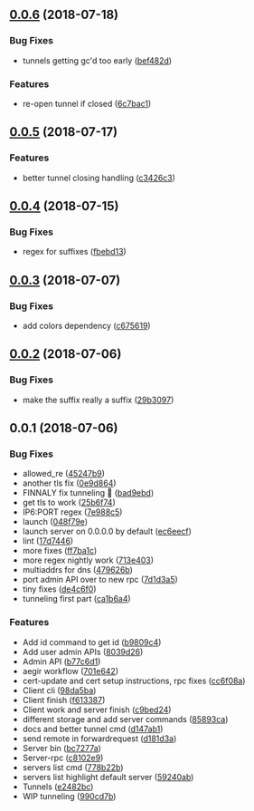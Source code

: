 <a name="0.0.6"></a>
## [0.0.6](https://github.com/mkg20001/peertunnel/compare/v0.0.5...v0.0.6) (2018-07-18)


### Bug Fixes

* tunnels getting gc'd too early ([bef482d](https://github.com/mkg20001/peertunnel/commit/bef482d))


### Features

* re-open tunnel if closed ([6c7bac1](https://github.com/mkg20001/peertunnel/commit/6c7bac1))



<a name="0.0.5"></a>
## [0.0.5](https://github.com/mkg20001/peertunnel/compare/v0.0.4...v0.0.5) (2018-07-17)


### Features

* better tunnel closing handling ([c3426c3](https://github.com/mkg20001/peertunnel/commit/c3426c3))



<a name="0.0.4"></a>
## [0.0.4](https://github.com/mkg20001/peertunnel/compare/v0.0.3...v0.0.4) (2018-07-15)


### Bug Fixes

* regex for suffixes ([fbebd13](https://github.com/mkg20001/peertunnel/commit/fbebd13))



<a name="0.0.3"></a>
## [0.0.3](https://github.com/mkg20001/peertunnel/compare/v0.0.2...v0.0.3) (2018-07-07)


### Bug Fixes

* add colors dependency ([c675619](https://github.com/mkg20001/peertunnel/commit/c675619))



<a name="0.0.2"></a>
## [0.0.2](https://github.com/mkg20001/peertunnel/compare/v0.0.1...v0.0.2) (2018-07-06)


### Bug Fixes

* make the suffix really a suffix ([29b3097](https://github.com/mkg20001/peertunnel/commit/29b3097))



<a name="0.0.1"></a>
## 0.0.1 (2018-07-06)


### Bug Fixes

* allowed_re ([45247b9](https://github.com/mkg20001/peertunnel/commit/45247b9))
* another tls fix ([0e9d864](https://github.com/mkg20001/peertunnel/commit/0e9d864))
* FINNALY fix tunneling :tada: ([bad9ebd](https://github.com/mkg20001/peertunnel/commit/bad9ebd))
* get tls to work ([25b6f74](https://github.com/mkg20001/peertunnel/commit/25b6f74))
* IP6:PORT regex ([7e988c5](https://github.com/mkg20001/peertunnel/commit/7e988c5))
* launch ([048f79e](https://github.com/mkg20001/peertunnel/commit/048f79e))
* launch server on 0.0.0.0 by default ([ec6eecf](https://github.com/mkg20001/peertunnel/commit/ec6eecf))
* lint ([17d7446](https://github.com/mkg20001/peertunnel/commit/17d7446))
* more fixes ([ff7ba1c](https://github.com/mkg20001/peertunnel/commit/ff7ba1c))
* more regex nightly work ([713e403](https://github.com/mkg20001/peertunnel/commit/713e403))
* multiaddrs for dns ([479626b](https://github.com/mkg20001/peertunnel/commit/479626b))
* port admin API over to new rpc ([7d1d3a5](https://github.com/mkg20001/peertunnel/commit/7d1d3a5))
* tiny fixes ([de4c6f0](https://github.com/mkg20001/peertunnel/commit/de4c6f0))
* tunneling first part ([ca1b6a4](https://github.com/mkg20001/peertunnel/commit/ca1b6a4))


### Features

* Add id command to get id ([b9809c4](https://github.com/mkg20001/peertunnel/commit/b9809c4))
* Add user admin APIs ([8039d26](https://github.com/mkg20001/peertunnel/commit/8039d26))
* Admin API ([b77c6d1](https://github.com/mkg20001/peertunnel/commit/b77c6d1))
* aegir workflow ([701e642](https://github.com/mkg20001/peertunnel/commit/701e642))
* cert-update and cert setup instructions, rpc fixes ([cc6f08a](https://github.com/mkg20001/peertunnel/commit/cc6f08a))
* Client cli ([98da5ba](https://github.com/mkg20001/peertunnel/commit/98da5ba))
* Client finish ([f613387](https://github.com/mkg20001/peertunnel/commit/f613387))
* Client work and server finish ([c9bed24](https://github.com/mkg20001/peertunnel/commit/c9bed24))
* different storage and add server commands ([85893ca](https://github.com/mkg20001/peertunnel/commit/85893ca))
* docs and better tunnel cmd ([d147ab1](https://github.com/mkg20001/peertunnel/commit/d147ab1))
* send remote in forwardrequest ([d181d3a](https://github.com/mkg20001/peertunnel/commit/d181d3a))
* Server bin ([bc7277a](https://github.com/mkg20001/peertunnel/commit/bc7277a))
* Server-rpc ([c8102e9](https://github.com/mkg20001/peertunnel/commit/c8102e9))
* servers list cmd ([778b22b](https://github.com/mkg20001/peertunnel/commit/778b22b))
* servers list highlight default server ([59240ab](https://github.com/mkg20001/peertunnel/commit/59240ab))
* Tunnels ([e2482bc](https://github.com/mkg20001/peertunnel/commit/e2482bc))
* WIP tunneling ([990cd7b](https://github.com/mkg20001/peertunnel/commit/990cd7b))



